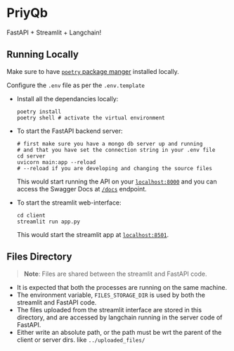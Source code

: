 # PriyQb

FastAPI + Streamlit + Langchain!

## Running Locally

Make sure to have [`poetry` package manger](https://python-poetry.org/)
installed locally.

Configure the `.env` file as per the `.env.template`

- Install all the dependancies locally:

    ```shell
    poetry install
    poetry shell # activate the virtual environment
    ```

- To start the FastAPI backend server:

    ```shell
    # first make sure you have a mongo db server up and running
    # and that you have set the connection string in your .env file
    cd server
    uvicorn main:app --reload
    # --reload if you are developing and changing the source files
    ```

    This would start running the API on your [`localhost:8000`](http://localhost:8000)
    and
    you can access the Swagger Docs at [`/docs`](http://localhost:8000/docs) endpoint.

- To start the streamlit web-interface:

    ```shell
    cd client
    streamlit run app.py
    ```

    This would start the streamlit app at [`localhost:8501`](http://localhost:8501).

## Files Directory

> **Note**: Files are shared between the streamlit and FastAPI code.

- It is expected that both the processes are running on the same machine.
- The environment variable, `FILES_STORAGE_DIR`
is used by both the streamlit and FastAPI code.
- The files uploaded from the streamlit interface are stored in this directory,
and are accessed by langchain running in the server code of FastAPI.
- Either write an absolute path,
or the path must be wrt the parent of the client or server dirs. like `../uploaded_files/`
